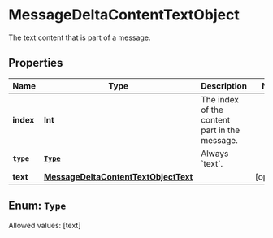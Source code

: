 

# MessageDeltaContentTextObject

The text content that is part of a message.

## Properties

Name | Type | Description | Notes
------------ | ------------- | ------------- | -------------
**index** | **Int** | The index of the content part in the message. | 
**`type`** | [**`Type`**](#`Type`) | Always &#x60;text&#x60;. | 
**text** | [**MessageDeltaContentTextObjectText**](MessageDeltaContentTextObjectText.md) |  |  [optional]


## Enum: `Type`
Allowed values: [text]




